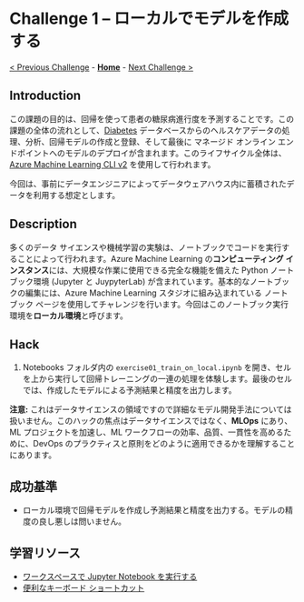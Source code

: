 # Challenge 1 – ローカルでモデルを作成する

[< Previous Challenge](./Challenge-00.md) - **[Home](./README.md)** - [Next Challenge >](./Challenge-02.md)

## Introduction

この課題の目的は、回帰を使って患者の糖尿病進行度を予測することです。この課題の全体の流れとして、[Diabetes](https://scikit-learn.org/stable/modules/generated/sklearn.datasets.load_diabetes.html) データベースからのヘルスケアデータの処理、分析、回帰モデルの作成と登録、そして最後に マネージド オンライン エンドポイントへのモデルのデプロイが含まれます。このライフサイクル全体は、[Azure Machine Learning CLI v2](https://learn.microsoft.com/azure/machine-learning/concept-v2) を使用して行われます。

今回は、事前にデータエンジニアによってデータウェアハウス内に蓄積されたデータを利用する想定とします。

## Description
多くのデータ サイエンスや機械学習の実験は、ノートブックでコードを実行することによって行われます。Azure Machine Learning の**コンピューティング インスタンス**には、大規模な作業に使用できる完全な機能を備えた Python ノートブック環境 (Jupyter と JuypyterLab) が含まれています。基本的なノートブックの編集には、Azure Machine Learning スタジオに組み込まれている ノートブック ページを使用してチャレンジを行います。今回はこのノートブック実行環境を**ローカル環境**と呼びます。

## Hack

1. Notebooks フォルダ内の `exercise01_train_on_local.ipynb` を開き、セルを上から実行して回帰トレーニングの一連の処理を体験します。最後のセルでは、作成したモデルによる予測結果と精度を出力します。

  **注意:** これはデータサイエンスの領域ですので詳細なモデル開発手法については扱いません。このハックの焦点はデータサイエンスではなく、**MLOps** にあり、ML プロジェクトを加速し、ML ワークフローの効率、品質、一貫性を高めるために、DevOps のプラクティスと原則をどのように適用できるかを理解することにあります。

## 成功基準

- ローカル環境で回帰モデルを作成し予測結果と精度を出力する。モデルの精度の良し悪しは問いません。


## 学習リソース
 - [ワークスペースで Jupyter Notebook を実行する](https://learn.microsoft.com/azure/machine-learning/how-to-run-jupyter-notebooks)
 - [便利なキーボード ショートカット](https://learn.microsoft.com/azure/machine-learning/how-to-run-jupyter-notebooks#useful-keyboard-shortcuts)